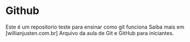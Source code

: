 # Github
Este é um repositorio teste para ensinar como git funciona
Saiba mais em [willianjusten.com.br]
Arquivo da aula de Git e GitHub para iniciantes.

